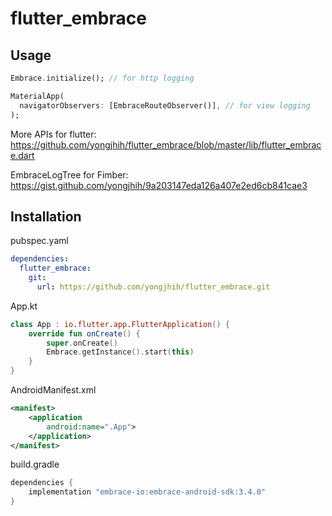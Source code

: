 # flutter_embrace

## Usage

```dart
Embrace.initialize(); // for http logging

MaterialApp(
  navigatorObservers: [EmbraceRouteObserver()], // for view logging
);
```

More APIs for flutter: https://github.com/yongjhih/flutter_embrace/blob/master/lib/flutter_embrace.dart

EmbraceLogTree for Fimber: https://gist.github.com/yongjhih/9a203147eda126a407e2ed6cb841cae3

## Installation

pubspec.yaml

```yaml
dependencies:
  flutter_embrace:
    git:
      url: https://github.com/yongjhih/flutter_embrace.git
```

App.kt

```kt
class App : io.flutter.app.FlutterApplication() {
    override fun onCreate() {
        super.onCreate()
        Embrace.getInstance().start(this)
    }
}
```

AndroidManifest.xml

```xml
<manifest>
    <application
        android:name=".App">
    </application>
</manifest>
```

build.gradle

```gradle
dependencies {
    implementation "embrace-io:embrace-android-sdk:3.4.0"
}
```
